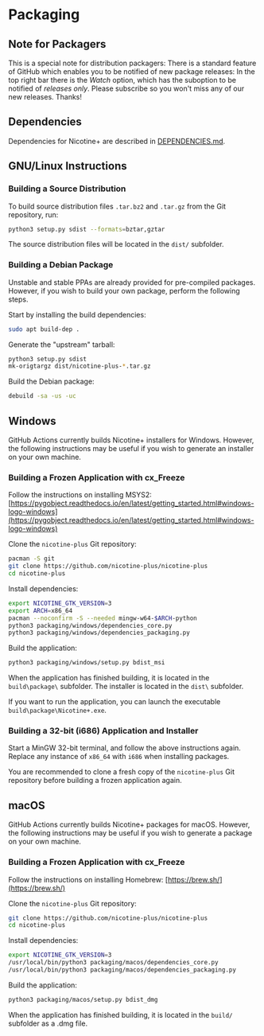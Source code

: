 # Packaging

## Note for Packagers

This is a special note for distribution packagers: There is a standard feature of GitHub which enables you to be notified of new package releases: In the top right bar there is the *Watch* option, which has the suboption to be notified of *releases only*. Please subscribe so you won't miss any of our new releases.
Thanks!


## Dependencies

Dependencies for Nicotine+ are described in [DEPENDENCIES.md](DEPENDENCIES.md).


## GNU/Linux Instructions

### Building a Source Distribution

To build source distribution files `.tar.bz2` and `.tar.gz` from the Git repository, run:

```sh
python3 setup.py sdist --formats=bztar,gztar
```

The source distribution files will be located in the `dist/` subfolder.

### Building a Debian Package

Unstable and stable PPAs are already provided for pre-compiled packages. However, if you wish to build your own package, perform the following steps.

Start by installing the build dependencies:

```sh
sudo apt build-dep .
```

Generate the "upstream" tarball:

```sh
python3 setup.py sdist
mk-origtargz dist/nicotine-plus-*.tar.gz
```

Build the Debian package:

```sh
debuild -sa -us -uc
```


## Windows

GitHub Actions currently builds Nicotine+ installers for Windows. However, the following instructions may be useful if you wish to generate an installer on your own machine.

### Building a Frozen Application with cx_Freeze

Follow the instructions on installing MSYS2: [https://pygobject.readthedocs.io/en/latest/getting_started.html#windows-logo-windows](https://pygobject.readthedocs.io/en/latest/getting_started.html#windows-logo-windows)

Clone the `nicotine-plus` Git repository:

```sh
pacman -S git
git clone https://github.com/nicotine-plus/nicotine-plus
cd nicotine-plus
```

Install dependencies:

```sh
export NICOTINE_GTK_VERSION=3
export ARCH=x86_64
pacman --noconfirm -S --needed mingw-w64-$ARCH-python
python3 packaging/windows/dependencies_core.py
python3 packaging/windows/dependencies_packaging.py
```

Build the application:

```sh
python3 packaging/windows/setup.py bdist_msi
```

When the application has finished building, it is located in the `build\package\` subfolder. The installer is located in the `dist\` subfolder.

If you want to run the application, you can launch the executable `build\package\Nicotine+.exe`.

### Building a 32-bit (i686) Application and Installer

Start a MinGW 32-bit terminal, and follow the above instructions again. Replace any instance of `x86_64` with `i686` when installing packages.

You are recommended to clone a fresh copy of the `nicotine-plus` Git repository before building a frozen application again.


## macOS

GitHub Actions currently builds Nicotine+ packages for macOS. However, the following instructions may be useful if you wish to generate a package on your own machine.

### Building a Frozen Application with cx_Freeze

Follow the instructions on installing Homebrew: [https://brew.sh/](https://brew.sh/)

Clone the `nicotine-plus` Git repository:

```sh
git clone https://github.com/nicotine-plus/nicotine-plus
cd nicotine-plus
```

Install dependencies:

```sh
export NICOTINE_GTK_VERSION=3
/usr/local/bin/python3 packaging/macos/dependencies_core.py
/usr/local/bin/python3 packaging/macos/dependencies_packaging.py
```

Build the application:

```sh
python3 packaging/macos/setup.py bdist_dmg
```

When the application has finished building, it is located in the `build/` subfolder as a .dmg file.

